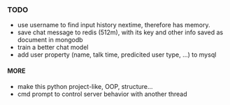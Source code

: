### TODO
* use username to find input history nextime, therefore has memory.
* save chat message to redis (512m), with its key and other info saved as document in mongodb
* train a better chat model
* add user property (name, talk time, predicited user type, ...) to mysql
#### MORE
* make this python project-like, OOP, structure...
* cmd prompt to control server behavior with another thread

